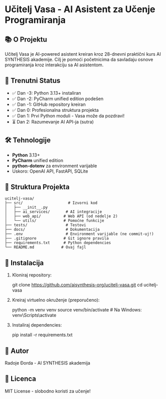 # Učitelj Vasa - AI Asistent za Učenje Programiranja

## 📚 O Projektu

Učitelj Vasa je AI-powered asistent kreiran kroz 28-dnevni praktični kurs AI SYNTHESIS akademije. 
Cilj je pomoći početnicima da savladaju osnove programiranja kroz interakciju sa AI asistentom.

## 🚀 Trenutni Status

- ✅ Dan -3: Python 3.13+ instaliran
- ✅ Dan -2: PyCharm unified edition podešen
- ✅ Dan -1: GitHub repository kreiran
- ✅ Dan 0: Profesionalna struktura projekta
- ✅ Dan 1: Prvi Python moduli - Vasa može da pozdravi!
- ⏳ Dan 2: Razumevanje AI API-ja (sutra)


## 🛠️ Tehnologije

- **Python** 3.13+
- **PyCharm** unified edition
- **python-dotenv** za environment varijable
- Uskoro: OpenAI API, FastAPI, SQLite

## 📁 Struktura Projekta

    ucitelj-vasa/
    ├── src/                    # Izvorni kod
    │   ├── __init__.py
    │   ├── ai_services/       # AI integracije
    │   ├── web_api/          # Web API (od nedelje 2)
    │   └── utils/            # Pomoćne funkcije
    ├── tests/                 # Testovi
    ├── docs/                  # Dokumentacija
    ├── .env                   # Environment varijable (ne commit-uj!)
    ├── .gitignore            # Git ignore pravila
    ├── requirements.txt      # Python dependencies
    └── README.md            # Ovaj fajl

## 🔧 Instalacija

1. Kloniraj repository:

    git clone https://github.com/aisynthesis-org/ucitelj-vasa.git
    cd ucitelj-vasa

2. Kreiraj virtuelno okruženje (preporučeno):

    python -m venv venv
    source venv/bin/activate  # Na Windows: venv\Scripts\activate

3. Instaliraj dependencies:

    pip install -r requirements.txt

## 👤 Autor

Radoje Đorda - AI SYNTHESIS akademija

## 📄 Licenca

MIT License - slobodno koristi za učenje!
